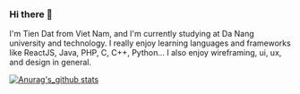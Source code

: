 ### Hi there 👋

I'm Tien Dat from Viet Nam, and I'm currently studying at Da Nang university and technology. I really enjoy learning languages and frameworks like ReactJS, Java, PHP, C, C++, Python...
I also enjoy wireframing, ui, ux, and design in general.

[![Anurag's_github stats](https://github-readme-stats.vercel.app/api?username=taed13)](https://github.com/anuraghazra/github-readme-stats)
